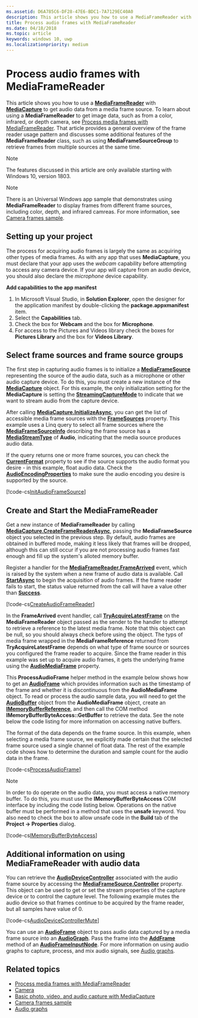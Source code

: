 ```yaml
---
ms.assetid: D6A785C6-DF28-47E6-BDC1-7A7129EC40A0
description: This article shows you how to use a MediaFrameReader with MediaCapture to get AudioFrames containing audio data from a capture source.
title: Process audio frames with MediaFrameReader
ms.date: 04/18/2018
ms.topic: article
keywords: windows 10, uwp
ms.localizationpriority: medium
---
```

# Process audio frames with MediaFrameReader

This article shows you how to use a [**MediaFrameReader**](https://msdn.microsoft.com/library/windows/apps/Windows.Media.Capture.Frames.MediaFrameReader) with [**MediaCapture**](https://msdn.microsoft.com/library/windows/apps/Windows.Media.Capture.MediaCapture) to get audio data from a media frame source. To learn about using a **MediaFrameReader** to get image data, such as from a color, infrared, or depth camera, see [Process media frames with MediaFrameReader](process-media-frames-with-mediaframereader.md). That article provides a general overview of the frame reader usage pattern and discusses some additional features of the **MediaFrameReader** class, such as using **MediaFrameSourceGroup** to retrieve frames from multiple sources at the same time. 

> [!NOTE] 
> The features discussed in this article are only available starting with Windows 10, version 1803.

> [!NOTE] 
> There is an Universal Windows app sample that demonstrates using **MediaFrameReader** to display frames from different frame sources, including color, depth, and infrared camreas. For more information, see [Camera frames sample](http://go.microsoft.com/fwlink/?LinkId=823230).

## Setting up your project
The process for acquiring audio frames is largely the same as acquiring other types of media frames. As with any app that uses **MediaCapture**, you must declare that your app uses the *webcam* capability before attempting to access any camera device. If your app will capture from an audio device, you should also declare the *microphone* device capability. 

**Add capabilities to the app manifest**

1.  In Microsoft Visual Studio, in **Solution Explorer**, open the designer for the application manifest by double-clicking the **package.appxmanifest** item.
2.  Select the **Capabilities** tab.
3.  Check the box for **Webcam** and the box for **Microphone**.
4.  For access to the Pictures and Videos library check the boxes for **Pictures Library** and the box for **Videos Library**.



## Select frame sources and frame source groups

The first step in capturing audio frames is to initialize a [**MediaFrameSource**](https://msdn.microsoft.com/library/windows/apps/Windows.Media.Capture.Frames.MediaFrameSource) representing the source of the audio data, such as a microphone or other audio capture device. To do this, you must create a new instance of the [**MediaCapture**](https://msdn.microsoft.com/library/windows/apps/Windows.Media.Capture.MediaCapture) object. For this example, the only initialization setting for the **MediaCapture** is setting the [**StreamingCaptureMode**](https://docs.microsoft.com/uwp/api/windows.media.capture.mediacaptureinitializationsettings.streamingcapturemode) to indicate that we want to stream audio from the capture device. 

After calling [**MediaCapture.InitializeAsync**](https://docs.microsoft.com/uwp/api/windows.media.capture.mediacapture.initializeasync), you can get the list of accessible media frame sources with the [**FrameSources**](https://docs.microsoft.com/uwp/api/windows.media.capture.mediacapture.framesources) property. This example uses a Linq query to select all frame sources where the [**MediaFrameSourceInfo**](https://docs.microsoft.com/uwp/api/windows.media.capture.frames.mediaframesourceinfo) describing the frame source has a  [**MediaStreamType**](https://docs.microsoft.com/uwp/api/windows.media.capture.frames.mediaframesourceinfo.mediastreamtype) of **Audio**, indicating that the media source produces audio data.

If the query returns one or more frame sources, you can check the [**CurrentFormat**](https://docs.microsoft.com/uwp/api/windows.media.capture.frames.mediaframesource.currentformat) property to see if the source supports the audio format you desire - in this example, float audio data. Check the [**AudioEncodingProperties**](https://docs.microsoft.com/uwp/api/windows.media.capture.frames.mediaframeformat.audioencodingproperties) to make sure the audio encoding you desire is supported by the source.

[!code-cs[InitAudioFrameSource](./code/Frames_Win10/Frames_Win10/MainPage.xaml.cs#SnippetInitAudioFrameSource)]

## Create and Start the MediaFrameReader

Get a new instance of **MediaFrameReader** by calling [**MediaCapture.CreateFrameReaderAsync**](https://docs.microsoft.com/uwp/api/windows.media.capture.mediacapture.createframereaderasync#Windows_Media_Capture_MediaCapture_CreateFrameReaderAsync_Windows_Media_Capture_Frames_MediaFrameSource_), passing the **MediaFrameSource** object you selected in the previous step. By default, audio frames are obtained in buffered mode, making it less likely that frames will be dropped, although this can still occur if you are not processing audio frames fast enough and fill up the system's alloted memory buffer.

Register a handler for the [**MediaFrameReader.FrameArrived**](*https://docs.microsoft.com/uwp/api/windows.media.capture.frames.mediaframereader.framearrived) event, which is raised by the system when a new frame of audio data is available. Call [**StartAsync**](https://docs.microsoft.com/uwp/api/windows.media.capture.frames.mediaframereader.startasync) to begin the acquisition of audio frames. If the frame reader fails to start, the status value returned from the call will have a value other than [**Success**](https://docs.microsoft.com/uwp/api/windows.media.capture.frames.mediaframereaderstartstatus).

[!code-cs[CreateAudioFrameReader](./code/Frames_Win10/Frames_Win10/MainPage.xaml.cs#SnippetCreateAudioFrameReader)]

In the **FrameArrived** event handler, call [**TryAcquireLatestFrame**](https://docs.microsoft.com/uwp/api/windows.media.capture.frames.mediaframereader.tryacquirelatestframe) on the **MediaFrameReader** object passed as the sender to the handler to attempt to retrieve a reference to the latest media frame. Note that this object can be null, so you should always check before using the object. The typs of media frame wrapped in the **MediaFrameReference** returned from **TryAcquireLatestFrame** depends on what type of frame source or sources you configured the frame reader to acquire. Since the frame reader in this example was set up to acquire audio frames, it gets the underlying frame using the [**AudioMediaFrame**](https://docs.microsoft.com/uwp/api/windows.media.capture.frames.mediaframereference.audiomediaframe) property. 

This **ProcessAudioFrame** helper method in the example below shows how to get an [**AudioFrame**](https://docs.microsoft.com/uwp/api/windows.media.audioframe) which provides information such as the timestamp of the frame and whether it is discontinuous from the **AudioMediaFrame** object. To read or process the audio sample data, you will need to get the [**AudioBuffer**](https://docs.microsoft.com/uwp/api/windows.media.audiobuffer) object from the **AudioMediaFrame** object, create an [**IMemoryBufferReference**](https://docs.microsoft.com/uwp/api/windows.foundation.imemorybufferreference), and then call the COM method **IMemoryBufferByteAccess::GetBuffer** to retrieve the data. See the note below the code listing for more information on accessing native buffers.

The format of the data depends on the frame source. In this example, when selecting a media frame source, we explicitly made certain that the selected frame source used a single channel of float data. The rest of the example code shows how to determine the duration and sample count for the audio data in the frame.  

[!code-cs[ProcessAudioFrame](./code/Frames_Win10/Frames_Win10/MainPage.xaml.cs#SnippetProcessAudioFrame)]

> [!NOTE] 
> In order to do operate on the audio data, you must access a native memory buffer. To do this, you must use the **IMemoryBufferByteAccess** COM interface by including the code listing below. Operations on the native buffer must be performed in a method that uses the **unsafe** keyword. You also need to check the box to allow unsafe code in the **Build** tab of the **Project -> Properties** dialog.

[!code-cs[IMemoryBufferByteAccess](./code/Frames_Win10/Frames_Win10/FrameRenderer.cs#SnippetIMemoryBufferByteAccess)]

## Additional information on using MediaFrameReader with audio data

You can retrieve the [**AudioDeviceController**](https://docs.microsoft.com/uwp/api/Windows.Media.Devices.AudioDeviceController) associated with the audio frame source by accessing the [**MediaFrameSource.Controller**](https://docs.microsoft.com/uwp/api/windows.media.capture.frames.mediaframesource.controller) property. This object can be used to get or set the stream properties of the capture device or to control the capture level. The following example mutes the audio device so that frames continue to be acquired by the frame reader, but all samples have value of 0.

[!code-cs[AudioDeviceControllerMute](./code/Frames_Win10/Frames_Win10/MainPage.xaml.cs#SnippetAudioDeviceControllerMute)]

You can use an [**AudioFrame**](https://docs.microsoft.com/uwp/api/windows.media.audioframe) object to pass audio data captured by a media frame source into an [**AudioGraph**](https://docs.microsoft.com/uwp/api/windows.media.audio.audiograph). Pass the frame into the [**AddFrame**](https://docs.microsoft.com/uwp/api/windows.media.audio.audioframeinputnode.addframe) method of an [**AudioFrameInputNode**](https://docs.microsoft.com/en-us/uwp/api/windows.media.audio.audioframeinputnode). For more information on using audio graphs to capture, process, and mix audio signals, see [Audio graphs](audio-graphs.md).

## Related topics

* [Process media frames with MediaFrameReader](process-media-frames-with-mediaframereader.md)
* [Camera](camera.md)
* [Basic photo, video, and audio capture with MediaCapture](basic-photo-video-and-audio-capture-with-MediaCapture.md)
* [Camera frames sample](http://go.microsoft.com/fwlink/?LinkId=823230)
* [Audio graphs](audio-graphs.md)
 






